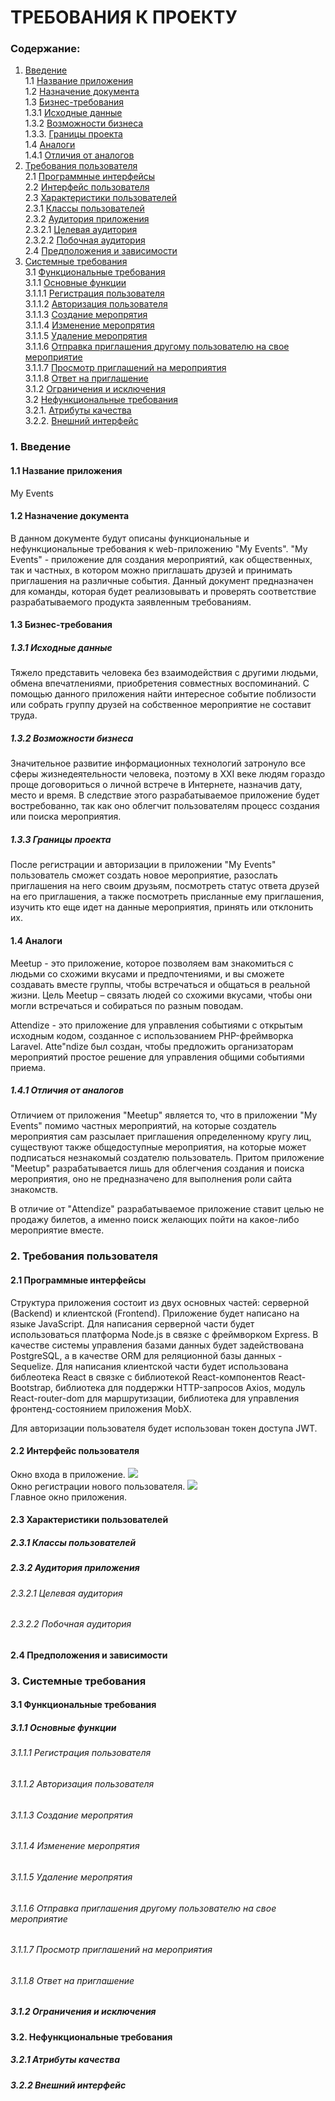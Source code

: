 # ТРЕБОВАНИЯ К ПРОЕКТУ

### Содержание:
1. [Введение](#1) <br>
    1.1 [Название приложения](#1.1) <br>
    1.2 [Назначение документа](#1.2) <br>
    1.3 [Бизнес-требования](#1.3) <br>
        1.3.1 [Исходные данные](#1.3.1) <br>
        1.3.2 [Возможности бизнеса](#1.3.2) <br>
        1.3.3. [Границы проекта](#1.3.3) <br>
    1.4 [Аналоги](#1.4) <br>
        1.4.1 [Отличия от аналогов](#1.4.1) <br>
2. [Требования пользователя](#2) <br>
    2.1 [Программные интерфейсы](#2.1) <br>
    2.2 [Интерфейс пользователя](#2.2) <br>
    2.3 [Характеристики пользователей](#2.3) <br>
        2.3.1 [Классы пользователей](#2.3.1) <br>
        2.3.2 [Аудитория приложения](#2.3.2) <br>
            2.3.2.1 [Целевая аудитория](#2.3.2.1) <br>
            2.3.2.2 [Побочная аудитория](#2.3.2.2) <br>
    2.4 [Предположения и зависимости](#2.4) <br>
3. [Системные требования](#3) <br>
    3.1 [Функциональные требования](#3.1) <br>
        3.1.1 [Основные функции](#1.2.2) <br>
            3.1.1.1 [Регистрация пользователя](#3.1.1.1) <br>
            3.1.1.2 [Авторизация пользователя](#3.1.1.2) <br>
            3.1.1.3 [Создание меропрятия](#3.1.1.3) <br>
            3.1.1.4 [Изменение меропрятия](#3.1.1.4) <br>
            3.1.1.5 [Удаление меропрятия](#3.1.1.5) <br>
            3.1.1.6 [Отправка приглашения другому пользователю на свое мероприятие](#3.1.1.6) <br>
            3.1.1.7 [Просмотр приглашений на мероприятия](#3.1.1.7) <br>
            3.1.1.8 [Ответ на приглашение](#3.1.1.8) <br>
        3.1.2 [Ограничения и исключения](#3.1.2) <br>
    3.2 [Нефункциональные требования](#3.2) <br>
        3.2.1. [Атрибуты качества](#3.2.1) <br>
        3.2.2. [Внешний интерфейс](#3.2.2) <br>

### 1. Введение <a name="1"></a>
#### 1.1 Название приложения <a name="1.1"></a>
My Events
#### 1.2 Назначение документа <a name="1.2"></a>
В данном документе будут описаны функциональные и нефункциональные требования к web-приложению "My Events".
"My Events" - приложение для создания мероприятий, как общественных, так и частных, в котором можно приглашать друзей и принимать приглашения на различные события.
Данный документ предназначен для команды, которая будет реализовывать и проверять соответствие разрабатываемого продукта заявленным требованиям.

#### 1.3 Бизнес-требования <a name="1.3"></a>
##### 1.3.1 Исходные данные <a name="1.3.1"></a>
Тяжело представить человека без взаимодействия с другими людьми, обмена впечатлениями, приобретения совместных воспоминаний. С помощью данного приложения найти интересное событие поблизости или собрать группу друзей на собственное мероприятие не составит труда. 
##### 1.3.2 Возможности бизнеса <a name="1.3.2"></a>
Значительное развитие информационных технологий затронуло все сферы жизнедеятельности человека, поэтому в XXI веке людям гораздо проще договориться о личной встрече в Интернете, назначив дату, место и время. В следствие этого разрабатываемое приложение будет востребованно, так как оно облегчит пользователям процесс создания или поиска мероприятия. 
##### 1.3.3 Границы проекта <a name="1.3.3"></a>
После регистрации и авторизации в приложении "My Events" пользователь сможет создать новое мероприятие, разослать приглашения на него своим друзьям, посмотреть статус ответа друзей на его приглашения, а также посмотреть присланные ему приглашения, изучить кто еще идет на данные мероприятия, принять или отклонить их.
#### 1.4 Аналоги <a name="1.4"></a>
Meetup - это приложение, которое позволяем вам знакомиться с людьми со схожими вкусами и предпочтениями, и вы сможете создавать вместе группы, чтобы встречаться и общаться в реальной жизни. Цель Meetup – связать людей со схожими вкусами, чтобы они могли встречаться и собираться по разным поводам.

Attendize - это приложение для управления событиями с открытым исходным кодом, созданное с использованием PHP-фреймворка Laravel. Atte"ndize был создан, чтобы предложить организаторам мероприятий простое решение для управления общими событиями приема.
##### 1.4.1 Отличия от аналогов <a name="1.4.1"></a>
Отличием от приложения "Meetup" является то, что в приложении "My Events" помимо частных мероприятий, на которые создатель мероприятия сам разсылает приглашения определенному кругу лиц, существуют также общедоступные мероприятия, на которые может подписаться незнакомый создателю пользователь. Притом приложение "Meetup" разрабатывается лишь для облегчения создания и поиска мероприятия, оно не предназначено для выполнения роли сайта знакомств.

В отличие от "Attendize" разрабатываемое приложение ставит целью не продажу билетов, а именно поиск желающих пойти на какое-либо мероприятие вместе.

### 2. Требования пользователя <a name="2"></a>
#### 2.1 Программные интерфейсы <a name="2.1"></a>
Структура приложения состоит из двух основных частей: серверной (Backend) и клиентской (Frontend).
Приложение будет написано на языке JavaScript.
Для написания серверной части будет использоваться платформа Node.js в связке с фреймворком Express. В качестве системы управления базами данных будет задействована PostgreSQL, а в качестве ORM для реляционной базы данных - Sequelize.
Для написания клиентской части будет использована библеотека React в связке с библиотекой React-компонентов React-Bootstrap, библиотека для поддержки HTTP-запросов Axios, модуль React-router-dom для маршрутизации, библиотека для управления фронтенд-состоянием приложения MobX.

Для авторизации пользователя будет использован токен доступа JWT.
#### 2.2 Интерфейс пользователя <a name="2.2"></a>
Окно входа в приложение.
![](https://github.com/Varyasha/Tritpo/raw/main/documentation/mockups/Auth.png)<br>
Окно регистрации нового пользователя.
![](https://github.com/Varyasha/Tritpo/raw/main/documentation/mockups/Reg.png)<br>
Главное окно приложения.

#### 2.3 Характеристики пользователей <a name="2.3"></a>
##### 2.3.1 Классы пользователей <a name="2.3.1"></a>
##### 2.3.2 Аудитория приложения <a name="2.3.2"></a>
###### 2.3.2.1 Целевая аудитория <a name="2.3.2.1"></a>
###### 2.3.2.2 Побочная аудитория <a name="2.3.2.2"></a>
#### 2.4 Предположения и зависимости <a name="2.4"></a>
### 3. Системные требования <a name="3"></a>
#### 3.1 Функциональные требования <a name="3.1"></a>
##### 3.1.1 Основные функции <a name="3.1.1"></a>
###### 3.1.1.1 Регистрация пользователя <a name="3.1.1.1"></a>
###### 3.1.1.2 Авторизация пользователя <a name="3.1.1.2"></a>
###### 3.1.1.3 Создание меропрятия <a name="3.1.1.3"></a>
###### 3.1.1.4 Изменение меропрятия <a name="3.1.1.4"></a>
###### 3.1.1.5 Удаление меропрятия <a name="3.1.1.5"></a>
###### 3.1.1.6 Отправка приглашения другому пользователю на свое мероприятие <a name="3.1.1.6"></a>
###### 3.1.1.7 Просмотр приглашений на мероприятия <a name="3.1.1.7"></a>
###### 3.1.1.8 Ответ на приглашение <a name="3.1.1.8"></a>
##### 3.1.2 Ограничения и исключения <a name="3.1.2"></a>
#### 3.2. Нефункциональные требования <a name="3.2"></a>
##### 3.2.1 Атрибуты качества <a name="3.2.1"></a>
##### 3.2.2 Внешний интерфейс <a name="3.2.2"></a>
